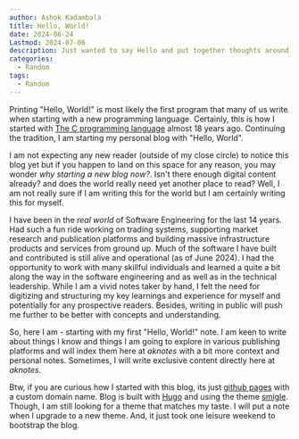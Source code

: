 ```yaml
---
author: Ashok Kadambala
title: Hello, World!
date: 2024-06-24
Lastmod: 2024-07-06
description: Just wanted to say Hello and put together thoughts around why I am starting a new blog.
categories:
  - Random
tags:
  - Random
---
```


Printing "Hello, World!" is most likely the first program that many of us write when starting with a new programming language. Certainly, this is how I started with [The C programming language](https://web.archive.org/web/20170221011231/https://www.learnbix.com/cprogramming/learn-c) almost 18 years ago. Continuing the tradition, I am starting my personal blog with "Hello, World".

I am not expecting any new reader (outside of my close circle) to notice this blog yet but if you happen to land on this space for any reason, you may wonder *why starting a new blog now?*. Isn't there enough digital content already? and does the world really need yet another place to read?  Well, I am not really sure if I am writing this for the world but I am certainly writing this for myself. 

I have been in the *real world* of Software Engineering for the last 14 years. Had such a fun ride working on trading systems, supporting market research and publication platforms and building massive infrastructure products and services from ground up. Much of the software I have built and contributed is still alive and operational (as of June 2024). I had the opportunity to work with many skillful individuals and learned a quite a bit along the way in the software engineering and as well as in the technical leadership. While I am a vivid notes taker by hand, I felt the need for digitizing and structuring my key learnings and experience for myself and potentially for any prospective readers. Besides, writing in public will push me further to be better with concepts and understanding. 

So, here I am - starting with my first "Hello, World!" note. I am keen to write about things I know and things I am going to explore in various publishing platforms and will index them here at *aknotes* with a bit more context and personal notes. Sometimes, I will write exclusive content directly here at *aknotes*.

Btw, if you are curious how I started with this blog, its just [github pages](https://pages.github.com/) with a custom domain name. Blog is built with [Hugo](https://gohugo.io/) and using the theme [smigle](https://gitlab.com/ian-s-mcb/smigle-hugo-theme). Though, I am still looking for a theme that matches my taste. I will put a note when I upgrade to a new theme. And, it just took one leisure weekend to bootstrap the blog.